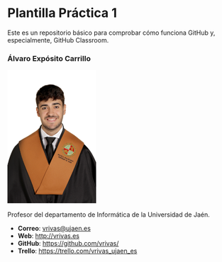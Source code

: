 # Plantilla Práctica 1
Este es un repositorio básico para comprobar cómo funciona GitHub y, especialmente, GitHub Classroom.



### Álvaro Expósito Carrillo
<img src='/FER_23_18029.JPG' width='200px'>

Profesor del departamento de Informática de la Universidad de Jaén.
* **Correo**: vrivas@ujaen.es
* **Web**: http://vrivas.es
* **GitHub**: https://github.com/vrivas/
* **Trello**: https://trello.com/vrivas_ujaen_es

